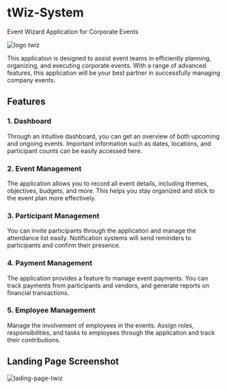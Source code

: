 # tWiz-System

Event Wizard Application for Corporate Events

![logo twiz](https://github.com/Febrianto752/readme-image-test/assets/68907330/35c0b852-cd40-4dcd-ab83-38c362f544dd)

This application is designed to assist event teams in efficiently planning, organizing, and executing corporate events. With a range of advanced features, this application will be your best partner in successfully managing company events.

## Features

### 1. Dashboard

Through an intuitive dashboard, you can get an overview of both upcoming and ongoing events. Important information such as dates, locations, and participant counts can be easily accessed here.

### 2. Event Management

The application allows you to record all event details, including themes, objectives, budgets, and more. This helps you stay organized and stick to the event plan more effectively.

### 3. Participant Management

You can invite participants through the application and manage the attendance list easily. Notification systems will send reminders to participants and confirm their presence.

### 4. Payment Management

The application provides a feature to manage event payments. You can track payments from participants and vendors, and generate reports on financial transactions.

### 5. Employee Management

Manage the involvement of employees in the events. Assign roles, responsibilities, and tasks to employees through the application and track their contributions.

## Landing Page Screenshot

![lading-page-twiz](https://github.com/Febrianto752/readme-image-test/assets/68907330/9bbdac72-0c3e-4472-9fc5-59ad976fb5a6)
